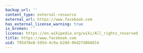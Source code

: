 ```yaml
---
backup_url: ''
content_type: external-resource
external_url: https://www.facebook.com
has_external_license_warning: true
is_broken: ''
license: https://en.wikipedia.org/wiki/All_rights_reserved
title: https://www.facebook.com
uid: 795d78e8-595d-4c9a-b28d-96d2fd8b0d14
---
```

